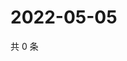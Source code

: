 # 2022-05-05

共 0 条

<!-- BEGIN WEIBO -->
<!-- 最后更新时间 Thu May 05 2022 22:12:42 GMT+0800 (China Standard Time) -->

<!-- END WEIBO -->

